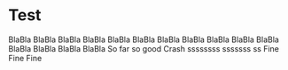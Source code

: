# Test
BlaBla
BlaBla
BlaBla
BlaBla
BlaBla
BlaBla
BlaBla
BlaBla
BlaBla
BlaBla
BlaBla
BlaBla
BlaBla
BlaBla
BlaBla
So far so good
Crash
ssssssss
sssssss
ss
Fine
Fine Fine
